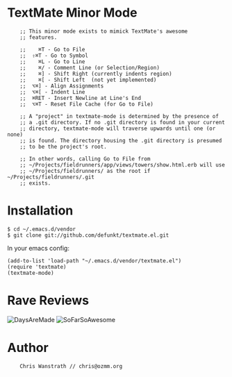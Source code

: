 TextMate Minor Mode
===================

        ;; This minor mode exists to mimick TextMate's awesome
        ;; features. 
        
        ;;    ⌘T - Go to File
        ;;  ⇧⌘T - Go to Symbol
        ;;    ⌘L - Go to Line
        ;;    ⌘/ - Comment Line (or Selection/Region)
        ;;    ⌘] - Shift Right (currently indents region)
        ;;    ⌘[ - Shift Left  (not yet implemented)
        ;;  ⌥⌘] - Align Assignments
        ;;  ⌥⌘[ - Indent Line
        ;;  ⌘RET - Insert Newline at Line's End
        ;;  ⌥⌘T - Reset File Cache (for Go to File)
        
        ;; A "project" in textmate-mode is determined by the presence of
        ;; a .git directory. If no .git directory is found in your current
        ;; directory, textmate-mode will traverse upwards until one (or none)
        ;; is found. The directory housing the .git directory is presumed
        ;; to be the project's root.
        
        ;; In other words, calling Go to File from 
        ;; ~/Projects/fieldrunners/app/views/towers/show.html.erb will use
        ;; ~/Projects/fieldrunners/ as the root if ~/Projects/fieldrunners/.git
        ;; exists.

Installation
============

    $ cd ~/.emacs.d/vendor
    $ git clone git://github.com/defunkt/textmate.el.git

In your emacs config:

    (add-to-list 'load-path "~/.emacs.d/vendor/textmate.el")
    (require 'textmate)
    (textmate-mode)

Rave Reviews
============

![DaysAreMade](http://img.skitch.com/20081125-mgwafnkj3cku5dwqukqns57eus.png)
![SoFarSoAwesome](http://img.skitch.com/20081125-m2snw6s36eh7aifc3dh6acxk72.png)

Author
======

        Chris Wanstrath // chris@ozmm.org
